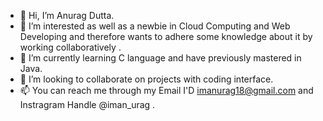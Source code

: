 - 👋 Hi, I’m Anurag Dutta.
- 👀 I’m interested as well as a newbie in Cloud Computing and Web Developing and therefore wants to adhere some knowledge about it by working collaboratively .
- 🌱 I’m currently learning C language and have previously mastered in Java.
- 💞️ I’m looking to collaborate on projects with coding interface.
- 📫 You can reach me through my Email I'D imanurag18@gmail.com and Instragram Handle @iman_urag .

<!---
iiAlphaii/iiAlphaii is a ✨ special ✨ repository because its `README.md` (this file) appears on your GitHub profile.
You can click the Preview link to take a look at your changes.
--->
